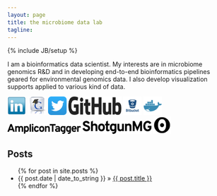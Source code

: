 ```yaml
---
layout: page
title: the microbiome data lab
tagline: 
---
```



{% include JB/setup %}

<p>I am a bioinformatics data scientist. My interests are in microbiome genomics R&D and in developing end-to-end bioinformatics pipelines geared for environmental genomics data. I also develop visualization supports applied to various kind of data.</p>

  <p>
    <a href='https://linkedin.com/in/julien-tremblay-32b88835'><img src='images/linkedin.png' alt='linkedin' width='42' height='42'></a>
    <a href='https://scholar.google.ca/citations?user=sbA3Bh8AAAAJ&hl=en&oi=ao'><img src='images/gscholar.png' alt='gscholar' width='42' height='42'></a>
    <a href='https://twitter.com/julio_514'><img src='images/twitter.png' alt='twitter' width='42' height='42'></a>
    <!--<a href='www.environmentalgenomics.com'><img src='images/wordpress.png' alt='twitter' width='42' height='42'></a>-->
    <a href='https://github.com/jtremblay'><img src='images/github.png' alt='github' width='120' height='42'></a>
    <a href='https://bitbucket.org/jtremblay514/'><img src='images/bitbucket_icon.png' alt='bbucket' width='42' height='42'></a>
    <a href='https://hub.docker.com/u/julio514'><img src='images/dockerhub.png' alt='github' width='42' height='42'></a>
    <a href='https://jtremblay.github.io/amplicontagger.html'><img src='images/amplicontagger_logo.png' alt='amplicontagger' width='166' height='23'></a>
    <a href='https://jtremblay.github.io/shotgunmg.html'><img src='images/shotgunMG_logo.png' alt='shotgunmg' width='156' height='30'></a>
    <a href='https://observablehq.com/@jtremblay'><img src='images/qq4vXsM7_40x40.png' alt='observablehq' width='40' height='40'></a>
  </p>


    
## Posts

<ul class="posts">
  {% for post in site.posts %}
    <li><span>{{ post.date | date_to_string }}</span> &raquo; <a href="{{ BASE_PATH }}{{ post.url }}">{{ post.title }}</a></li>
  {% endfor %}
</ul>



